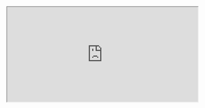 <div class="video_container">
  <iframe class="arcana_video" title="Stay tuned...coming soon!" allow="fullscreen;" width="500" height="250" src="https://youtube.com/embed/cOL4cr0Hsl4">
  </iframe>
</div>
